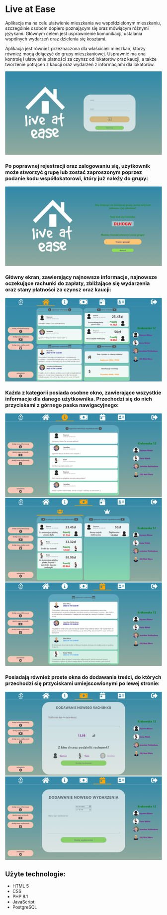# **Live at Ease**

Aplikacja ma na celu ułatwienie mieszkania we współdzielonym mieszkaniu, szczególnie osobom dopiero poznającym się oraz mówiącym różnymi językami.
Głównym celem jest usprawnienie komunikacji, ustalania wspólnych wydarzeń oraz dzielenia się kosztami.

Aplikacja jest również przeznaczona dla właścicieli mieszkań, którzy również mogą dołączyć do grupy mieszkaniowej.
Usprawnić ma ona kontrolę i ułatwienie płatności za czynsz od lokatorów oraz kaucji, a także tworzenie potrąceń z kaucji oraz wydarzeń z informacjami dla lokatorów.

![](public/img/login.png)

### Po poprawnej rejestracji oraz zalogowaniu się, użytkownik może stworzyć grupę lub zostać zaproszonym poprzez podanie kodu współlokatorowi, który już należy do grupy:

![](public/img/choice.png)

### Główny ekran, zawierający najnowsze informacje, najnowsze oczekujące rachunki do zapłaty, zbliżające się wydarzenia oraz stany płatności za czynsz oraz kaucji:

![](public/img/dashboard.png)

### Każda z kategorii posiada osobne okno, zawierające wszystkie informacje dla danego użytkownika. Przechodzi się do nich przyciskami z górnego paska nawigacyjnego:

![](public/img/info.png)
![](public/img/receipts.png)
![](public/img/events.png)

### Posiadają również proste okna do dodawania treści, do których przechodzi się przyciskami umiejscowionymi po lewej stronie:

![](public/img/addReceipt.png)
![](public/img/addEvent.png)

## **Użyte technologie:**

- HTML 5
- CSS
- PHP 8.1
- JavaScript
- PostgreSQL




